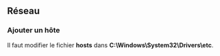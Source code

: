 ## Réseau

### Ajouter un hôte

Il faut modifier le fichier **hosts** dans **C:\Windows\System32\Drivers\etc**.

